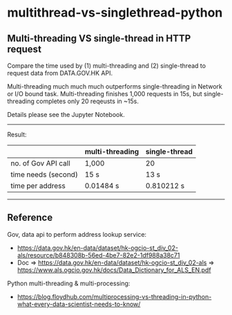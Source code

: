 # multithread-vs-singlethread-python

## Multi-threading VS single-thread in HTTP request

Compare the time used by (1) multi-threading and (2) single-thread to request data from DATA.GOV.HK API.

Multi-threading much much much outperforms single-threading in Network or I/O bound task. Multi-threading finishes 1,000 requests in 15s, but single-threading completes only 20 reqeusts in ~15s.

Details please see the Jupyter Notebook.

---

Result:

|                     | multi-threading | single-thread |
|---------------------|-----------------|---------------|
| no. of Gov API call |      1,000      |      20       |
| time needs (second) |      15 s       |      13 s     |
| time per address    |    0.01484 s    |   0.810212 s  |

---

## Reference

Gov, data api to perform address lookup service:
* https://data.gov.hk/en-data/dataset/hk-ogcio-st_div_02-als/resource/b848308b-56ed-4be7-82e2-1df988a38c71
* Doc => https://data.gov.hk/en-data/dataset/hk-ogcio-st_div_02-als => https://www.als.ogcio.gov.hk/docs/Data_Dictionary_for_ALS_EN.pdf 

Python multi-threading & multi-processing:
* https://blog.floydhub.com/multiprocessing-vs-threading-in-python-what-every-data-scientist-needs-to-know/

